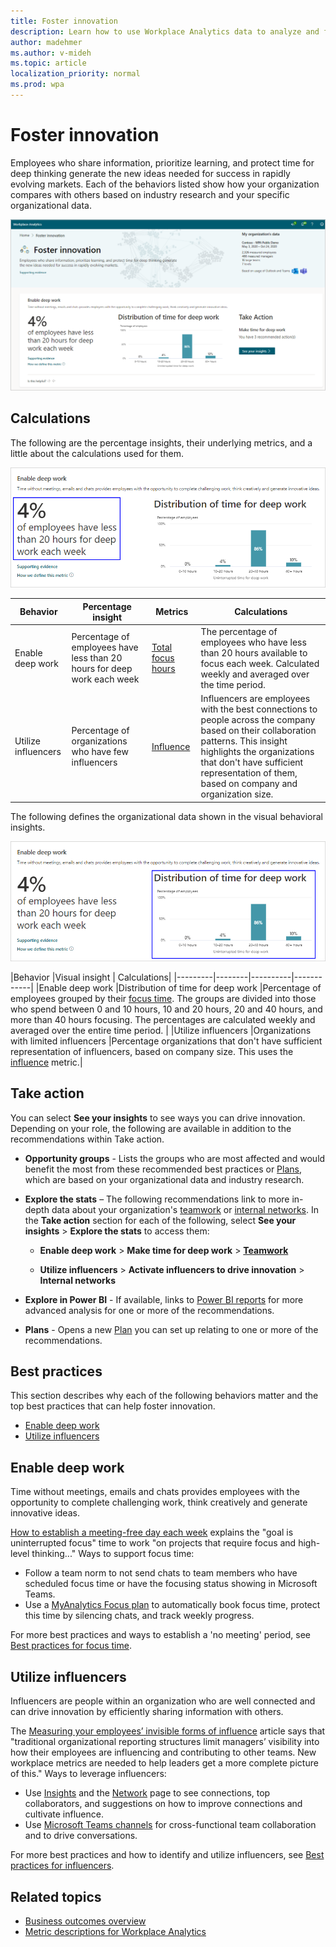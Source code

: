 ```yaml
---
title: Foster innovation
description: Learn how to use Workplace Analytics data to analyze and foster innovation in your organization
author: madehmer
ms.author: v-mideh
ms.topic: article
localization_priority: normal 
ms.prod: wpa
---
```


# Foster innovation

Employees who share information, prioritize learning, and protect time for deep thinking generate the new ideas needed for success in rapidly evolving markets. Each of the behaviors listed show how your organization compares with others based on industry research and your specific organizational data.

![Foster innovation page](../images/wpa/use/innovation.png)

## Calculations

The following are the percentage insights, their underlying metrics, and a little about the calculations used for them.

![Foster innovation percentage insight](../images/wpa/use/innovation-percent.png)

|Behavior |Percentage insight | Metrics |Calculations |
|---------|--------|--------------------|----------------------|
|Enable deep work |Percentage of employees have less than 20 hours for deep work each week |[Total focus hours](metric-definitions.md#focus-define) |The percentage of employees who have less than 20 hours available to focus each week. Calculated weekly and averaged over the time period. |
|Utilize influencers |Percentage of organizations who have few influencers |[Influence](metric-definitions.md#organizational-network-analysis-ona-metrics) |Influencers are employees with the best connections to people across the company based on their collaboration patterns. This insight highlights the organizations that don't have sufficient representation of them, based on company and organization size. |

The following defines the organizational data shown in the visual behavioral insights.

![Foster innovation visual insight](../images/wpa/use/innovation-visual.png)

|Behavior |Visual insight | Calculations|
|---------|--------|----------|------------|
|Enable deep work |Distribution of time for deep work |Percentage of employees grouped by their [focus time](metric-definitions.md#focus-define). The groups are divided into those who spend between 0 and 10 hours, 10 and 20 hours, 20 and 40 hours, and more than 40 hours focusing. The percentages are calculated weekly and averaged over the entire time period. |
|Utilize influencers |Organizations with limited influencers |Percentage organizations that don't have sufficient representation of influencers, based on company size. This uses the [influence](metric-definitions.md#organizational-network-analysis-ona-metrics) metric.|

## Take action

You can select **See your insights** to see ways you can drive innovation. Depending on your role, the following are available in addition to the recommendations within Take action.

* **Opportunity groups** - Lists the groups who are most affected and would benefit the most from these recommended best practices or [Plans](../Tutorials/solutionsv2-intro.md), which are based on your organizational data and industry research.
* **Explore the stats** – The following recommendations link to more in-depth data about your organization's [teamwork](../tutorials/teamwork-solution.md) or [internal networks](explore-metrics-internal-networks.md). In the **Take action** section for each of the following, select **See your insights** > **Explore the stats** to access them:

  * **Enable deep work** > **Make time for deep work** > [**Teamwork**](https://workplaceanalytics.office.com/Plans/Teamwork)

  * **Utilize influencers** > **Activate influencers to drive innovation** > **Internal networks**

* **Explore in Power BI** - If available, links to [Power BI reports](../tutorials/power-bi-intro.md) for more advanced analysis for one or more of the recommendations.
* **Plans** - Opens a new [Plan](../Tutorials/solutionsv2-intro.md) you can set up relating to one or more of the recommendations.

## Best practices

This section describes why each of the following behaviors matter and the top best practices that can help foster innovation.

* [Enable deep work](#enable-deep-work)
* [Utilize influencers](#utilize-influencers)

<!-- ### Foster cross-group collaboration

Collaboration across organizational boundaries enables the learning and idea formation required for innovation. [How to Make Sure Agile Teams Can Work Together](https://insights.office.com/collaboration/how-to-make-sure-agile-teams-can-work-together/) explains that work "occurs through collaboration in networks of relationships that often do not mirror formal reporting structures or standard work processes."

Ways to create opportunities for cross-group collaboration:

* Create cross-functional [Teams channels](https://docs.microsoft.com/microsoftteams/teams-channels-overview) to build community and communicate, share information, and brainstorm about projects.
* Give teams an opportunity to join cross-functional teams to compete in an innovation challenge around a key business challenge.

For more best practices and how to create goals across teams or departments, see [Best practices for cross-group collaboration](../tutorials/gm-cgcollaboration.md).
-->
## Enable deep work

Time without meetings, emails and chats provides employees with the opportunity to complete challenging work, think creatively and generate innovative ideas.

[How to establish a meeting-free day each week](https://insights.office.com/time-management/how-to-establish-a-meeting-free-day-each-week/) explains the "goal is uninterrupted focus" time to work "on projects that require focus and high-level thinking..." Ways to support focus time:

* Follow a team norm to not send chats to team members who have scheduled focus time or have the focusing status showing in Microsoft Teams.
* Use a [MyAnalytics Focus plan](../myanalytics/use/focus-plan.md) to automatically book focus time, protect this time by silencing chats, and track weekly progress.

For more best practices and ways to establish a 'no meeting' period, see [Best practices for focus time](../tutorials/gm-focus.md).

## Utilize influencers

Influencers are people within an organization who are well connected and can drive innovation by efficiently sharing information with others.

The [Measuring your employees’ invisible forms of influence](https://insights.office.com/productivity/measuring-your-employees-invisible-forms-of-influence/) article says that "traditional organizational reporting structures limit managers’ visibility into how their employees are influencing and contributing to other teams. New workplace metrics are needed to help leaders get a more complete picture of this." Ways to leverage influencers:

* Use [Insights](../myanalytics/use/use-the-insights.md) and the [Network](../myanalytics/use/network.md) page to see connections, top collaborators, and suggestions on how to improve connections and cultivate influence.
* Use [Microsoft Teams channels](https://docs.microsoft.com/microsoftteams/teams-channels-overview) for cross-functional team collaboration and to drive conversations.

For more best practices and how to identify and utilize influencers, see [Best practices for influencers](../tutorials/gm-influencer.md).

## Related topics

* [Business outcomes overview](insights.md)
* [Metric descriptions for Workplace Analytics](metric-definitions.md)
